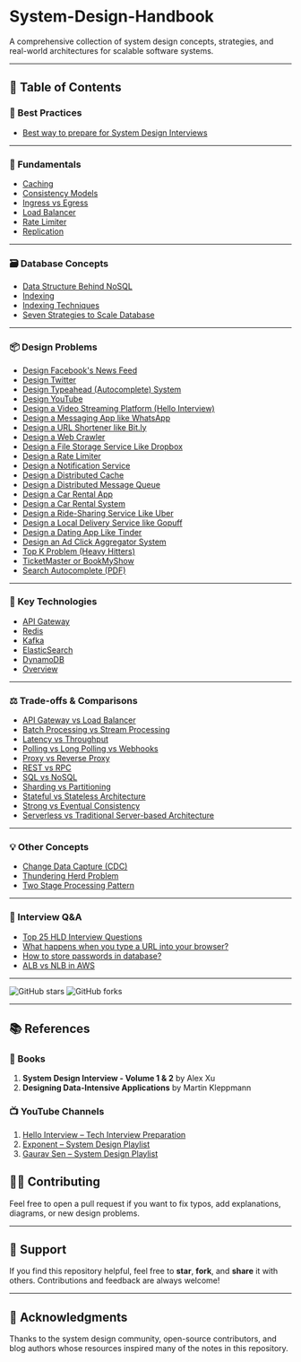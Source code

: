 # System-Design-Handbook
A comprehensive collection of system design concepts, strategies, and real-world architectures for scalable software systems.

---

## 📌 Table of Contents

### 📖 Best Practices
- [Best way to prepare for System Design Interviews](Best%20way%20to%20prepare%20for%20System%20Design%20Interviews.md)

---

### 🧰 Fundamentals
- [Caching](Fundamentals/Caching.md)
- [Consistency Models](Fundamentals/Consistency%20Models.md)
- [Ingress vs Egress](Fundamentals/Ingress%20vs%20Egress.md)
- [Load Balancer](Fundamentals/Load%20Balancer.md)
- [Rate Limiter](Fundamentals/Rate%20Limiter.md)
- [Replication](Fundamentals/Replication.md)

---

### 🗃️ Database Concepts
- [Data Structure Behind NoSQL](Database/Data%20Structure%20Behind%20NoSQL.md)
- [Indexing](Database/Indexing.md)
- [Indexing Techniques](Database/Indexing%20Techniques.md)
- [Seven Strategies to Scale Database](Database/Seven%20Strategies%20to%20Scale%20Database.md)

---

### 📦 Design Problems
- [Design Facebook's News Feed](Design%20Problems/Design%20Facebook's%20News%20Feed.md)
- [Design Twitter](Design%20Problems/Design%20Twitter.md)
- [Design Typeahead (Autocomplete) System](Design%20Problems/Design%20Typeahead%20(Autocomplete)%20System.md)
- [Design YouTube](Design%20Problems/Design%20Youtube.md)
- [Design a Video Streaming Platform (Hello Interview)](Design%20Problems/Design%20a%20Video%20Streaming%20Platform%20Like%20YouTube%20-%20Hello%20Interview.md)
- [Design a Messaging App like WhatsApp](Design%20Problems/Design%20a%20Messaging%20App%20like%20WhatsApp.md)
- [Design a URL Shortener like Bit.ly](Design%20Problems/Design%20a%20URL%20Shortener%20like%20Bit.ly.md)
- [Design a Web Crawler](Design%20Problems/Design%20a%20Web%20Crawler.md)
- [Design a File Storage Service Like Dropbox](Design%20Problems/Design%20a%20File%20Storage%20Service%20Like%20Dropbox.md)
- [Design a Rate Limiter](Design%20Problems/Design%20a%20Rate%20Limiter.md)
- [Design a Notification Service](Design%20Problems/Design%20a%20Notification%20Service.md)
- [Design a Distributed Cache](Design%20Problems/Design%20a%20Distributed%20Cache.md)
- [Design a Distributed Message Queue](Design%20Problems/Design%20a%20distributed%20Message%20Queue.md)
- [Design a Car Rental App](Design%20Problems/Design%20a%20Car%20Rental%20App.md)
- [Design a Car Rental System](Design%20Problems/Design%20a%20Car%20Rental%20System.md)
- [Design a Ride-Sharing Service Like Uber](Design%20Problems/Design%20a%20Ride-Sharing%20Service%20Like%20Uber.md)
- [Design a Local Delivery Service like Gopuff](Design%20Problems/Design%20a%20Local%20Delivery%20Service%20like%20Gopuff.md)
- [Design a Dating App Like Tinder](Design%20Problems/Design%20a%20Dating%20App%20Like%20Tinder.md)
- [Design an Ad Click Aggregator System](Design%20Problems/Design%20a%20Ad%20Click%20Aggregator%20System.md)
- [Top K Problem (Heavy Hitters)](Design%20Problems/Top%20K%20Problem%20(Heavy%20Hitters).md)
- [TicketMaster or BookMyShow](Design%20Problems/Ticket%20Master%20or%20BookMyShow.md)
- [Search Autocomplete (PDF)](Design%20Problems/search_autocomplete.pdf)

---

### 🔑 Key Technologies
- [API Gateway](Key%20Technologies/API%20Gateway.md)
- [Redis](Key%20Technologies/Redis.md)
- [Kafka](Key%20Technologies/Kafka.md)
- [ElasticSearch](Key%20Technologies/Elastic%20Search.md)
- [DynamoDB](Key%20Technologies/DynamoDB.md)
- [Overview](Key%20Technologies/Overview.md)

---

### ⚖️ Trade-offs & Comparisons
- [API Gateway vs Load Balancer](Trade-offs/API%20Gateway%20vs%20Load%20Balancer.md)
- [Batch Processing vs Stream Processing](Trade-offs/Batch%20Processing%20vs%20Stream%20Processing.md)
- [Latency vs Throughput](Trade-offs/Latency%20vs%20Throughput.md)
- [Polling vs Long Polling vs Webhooks](Trade-offs/Polling%20vs%20Long%20Polling%20vs%20Webhooks.md)
- [Proxy vs Reverse Proxy](Trade-offs/Proxy%20vs%20Reverse%20Proxy.md)
- [REST vs RPC](Trade-offs/REST%20vs%20RPC.md)
- [SQL vs NoSQL](Trade-offs/SQL%20vs%20NoSQL.md)
- [Sharding vs Partitioning](Trade-offs/Sharding%20vs%20Partitioning.md)
- [Stateful vs Stateless Architecture](Trade-offs/Stateful%20vs%20Stateless%20Architecture.md)
- [Strong vs Eventual Consistency](Trade-offs/Strong%20vs%20Eventual%20Consistency.md)
- [Serverless vs Traditional Server-based Architecture](Trade-offs/Serverless%20vs%20Traditional%20Server-based%20Architecture.md)

---

### 💡 Other Concepts
- [Change Data Capture (CDC)](Other%20Concepts/Change%20Data%20Capture%20(CDC).md)
- [Thundering Herd Problem](Other%20Concepts/Thundering%20Herd%20Problem.md)
- [Two Stage Processing Pattern](Other%20Concepts/Two%20Stage%20Processing%20Pattern.md)

---

### 🎤 Interview Q&A
- [Top 25 HLD Interview Questions](Top%2025%20HLD%20Interview%20Questions.md)
- [What happens when you type a URL into your browser?](Interview%20Questions/What%20happens%20when%20you%20type%20a%20URL%20into%20your%20browser?.md)
- [How to store passwords in database?](Interview%20Questions/How%20to%20store%20password%20in%20database?.md)
- [ALB vs NLB in AWS](Interview%20Questions/AWS%20%E2%80%94%20Difference%20between%20Application%20load%20balancer%20(ALB)%20and%20Network%20load%20balancer%20(NLB).md)

---

![GitHub stars](https://img.shields.io/github/stars/zsanjay/System-Design-Handbook?style=social)
![GitHub forks](https://img.shields.io/github/forks/zsanjay/System-Design-Handbook?style=social)

---

## 📚 References

### 📖 Books
1. **System Design Interview - Volume 1 & 2** by Alex Xu  
2. **Designing Data-Intensive Applications** by Martin Kleppmann  

### 📺 YouTube Channels
1. [Hello Interview – Tech Interview Preparation](https://www.youtube.com/@hello_interview/videos)  
2. [Exponent – System Design Playlist](https://www.youtube.com/playlist?list=PLrtCHHeadkHp92TyPt1Fj452_VGLipJnL)  
3. [Gaurav Sen – System Design Playlist](https://www.youtube.com/playlist?list=PLMCXHnjXnTntETbhRNiGMGqyrXlMQxwBO)  


## 👨‍💻 Contributing

Feel free to open a pull request if you want to fix typos, add explanations, diagrams, or new design problems.

---

## 🌟 Support

If you find this repository helpful, feel free to **star**, **fork**, and **share** it with others. Contributions and feedback are always welcome!

---

## 🙌 Acknowledgments

Thanks to the system design community, open-source contributors, and blog authors whose resources inspired many of the notes in this repository.

